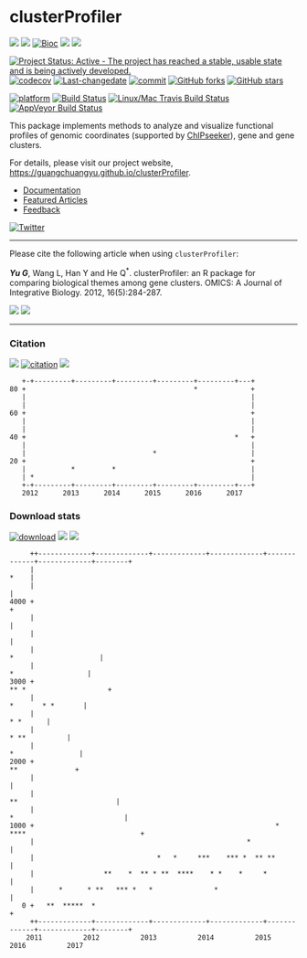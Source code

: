 clusterProfiler
===============

[![](https://img.shields.io/badge/release%20version-3.4.0-green.svg?style=flat)](https://bioconductor.org/packages/clusterProfiler) [![](https://img.shields.io/badge/devel%20version-3.3.6-green.svg?style=flat)](https://github.com/guangchuangyu/clusterProfiler) [![Bioc](http://www.bioconductor.org/shields/years-in-bioc/clusterProfiler.svg)](https://www.bioconductor.org/packages/devel/bioc/html/clusterProfiler.html#since) [![](https://img.shields.io/badge/download-38340/total-blue.svg?style=flat)](https://bioconductor.org/packages/stats/bioc/clusterProfiler) [![](https://img.shields.io/badge/download-2557/month-blue.svg?style=flat)](https://bioconductor.org/packages/stats/bioc/clusterProfiler)

[![Project Status: Active - The project has reached a stable, usable state and is being actively developed.](http://www.repostatus.org/badges/latest/active.svg)](http://www.repostatus.org/#active) [![codecov](https://codecov.io/gh/GuangchuangYu/clusterProfiler/branch/master/graph/badge.svg)](https://codecov.io/gh/GuangchuangYu/clusterProfiler/) [![Last-changedate](https://img.shields.io/badge/last%20change-2017--04--27-green.svg)](https://github.com/GuangchuangYu/clusterProfiler/commits/master) [![commit](http://www.bioconductor.org/shields/commits/bioc/clusterProfiler.svg)](https://www.bioconductor.org/packages/devel/bioc/html/clusterProfiler.html#svn_source) [![GitHub forks](https://img.shields.io/github/forks/GuangchuangYu/clusterProfiler.svg)](https://github.com/GuangchuangYu/clusterProfiler/network) [![GitHub stars](https://img.shields.io/github/stars/GuangchuangYu/clusterProfiler.svg)](https://github.com/GuangchuangYu/clusterProfiler/stargazers)

[![platform](http://www.bioconductor.org/shields/availability/devel/clusterProfiler.svg)](https://www.bioconductor.org/packages/devel/bioc/html/clusterProfiler.html#archives) [![Build Status](http://www.bioconductor.org/shields/build/devel/bioc/clusterProfiler.svg)](https://bioconductor.org/checkResults/devel/bioc-LATEST/clusterProfiler/) [![Linux/Mac Travis Build Status](https://img.shields.io/travis/GuangchuangYu/clusterProfiler/master.svg?label=Mac%20OSX%20%26%20Linux)](https://travis-ci.org/GuangchuangYu/clusterProfiler) [![AppVeyor Build Status](https://img.shields.io/appveyor/ci/Guangchuangyu/clusterProfiler/master.svg?label=Windows)](https://ci.appveyor.com/project/GuangchuangYu/clusterProfiler)

This package implements methods to analyze and visualize functional profiles of genomic coordinates (supported by [ChIPseeker](http://www.bioconductor.org/packages/ChIPseeker)), gene and gene clusters.

For details, please visit our project website, <https://guangchuangyu.github.io/clusterProfiler>.

-   [Documentation](https://guangchuangyu.github.io/clusterProfiler/documentation/)
-   [Featured Articles](https://guangchuangyu.github.io/clusterProfiler/featuredArticles/)
-   [Feedback](https://guangchuangyu.github.io/clusterProfiler/#feedback)

[![Twitter](https://img.shields.io/twitter/url/https/github.com/GuangchuangYu/clusterProfiler.svg?style=social)](https://twitter.com/intent/tweet?hashtags=clusterProfiler&url=http://online.liebertpub.com/doi/abs/10.1089/omi.2011.0118&screen_name=guangchuangyu)

------------------------------------------------------------------------

Please cite the following article when using `clusterProfiler`:

***Yu G***, Wang L, Han Y and He Q<sup>\*</sup>. clusterProfiler: an R package for comparing biological themes among gene clusters. OMICS: A Journal of Integrative Biology. 2012, 16(5):284-287.

[![](https://img.shields.io/badge/doi-10.1089/omi.2011.0118-green.svg?style=flat)](http://dx.doi.org/10.1089/omi.2011.0118) [![](https://img.shields.io/badge/Altmetric-22-green.svg?style=flat)](https://www.altmetric.com/details/681089)

------------------------------------------------------------------------

### Citation

[![](https://img.shields.io/badge/2nd%20most%20cited%20paper-in%20OMICS-green.svg?style=flat)](http://online.liebertpub.com/action/showMostCitedArticles?journalCode=omi) [![citation](https://img.shields.io/badge/cited%20by-188-green.svg?style=flat)](https://scholar.google.com.hk/scholar?oi=bibs&hl=en&cites=2349076811020942117) [![](https://img.shields.io/badge/ESI-Highly%20Cited%20Paper-green.svg?style=flat)](http://apps.webofknowledge.com/InboundService.do?mode=FullRecord&customersID=RID&IsProductCode=Yes&product=WOS&Init=Yes&Func=Frame&DestFail=http%3A%2F%2Fwww.webofknowledge.com&action=retrieve&SrcApp=RID&SrcAuth=RID&SID=Y2CXu6nry8nDQZcUy1w&UT=WOS%3A000303653300007)

       +-+---------+---------+---------+---------+---------+---+
    80 +                                         *             +
       |                                                       |
       |                                                       |
    60 +                                                       +
       |                                                       |
       |                                                       |
    40 +                                                   *   +
       |                                                       |
       |                               *                       |
    20 +                                                       +
       |           *         *                                 |
       | *                                                     |
       +-+---------+---------+---------+---------+---------+---+
       2012      2013      2014      2015      2016      2017   

### Download stats

[![download](http://www.bioconductor.org/shields/downloads/clusterProfiler.svg)](https://bioconductor.org/packages/stats/bioc/clusterProfiler) [![](https://img.shields.io/badge/download-38340/total-blue.svg?style=flat)](https://bioconductor.org/packages/stats/bioc/clusterProfiler) [![](https://img.shields.io/badge/download-2557/month-blue.svg?style=flat)](https://bioconductor.org/packages/stats/bioc/clusterProfiler)

         ++-------------+-------------+-------------+-------------+-------------+-------------+--------+
         |                                                                                        *    |
         |                                                                                             |
    4000 +                                                                                             +
         |                                                                                             |
         |                                                                                             |
         |                                                                       *                     |
         |                                                                          *                  |
    3000 +                                                                     ** *                    +
         |                                                                           *       * *       |
         |                                                                                    * *      |
         |                                                                               * **          |
         |                                                                            *                |
    2000 +                                                                             **              +
         |                                                                                             |
         |                                                                   **                        |
         |                                                                 *                           |
    1000 +                                                           * ****                            +
         |                                                    *                                        |
         |                              *   *     ***    *** *  ** **                                  |
         |                 **    *  ** * **  ****    * *    *     *                                    |
         |      *      * **   *** *   *               *                                                |
       0 +   **  *****  *                                                                              +
         ++-------------+-------------+-------------+-------------+-------------+-------------+--------+
        2011          2012          2013          2014          2015          2016          2017
